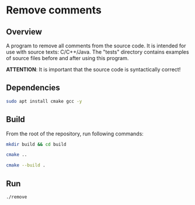 # Remove comments 

## Overview
A program to remove all comments from the source code. It is intended for use with source texts: C/C++/Java.
The "tests" directory contains examples of source files before and after using this program.

**ATTENTION**: It is important that the source code is syntactically correct!

## Dependencies

```bash
sudo apt install cmake gcc -y
```

## Build
From the root of the repository, run following commands:

```bash
mkdir build && cd build
```

```bash
cmake ..
```

```bash
cmake --build .
```

## Run

```bash
./remove
```
